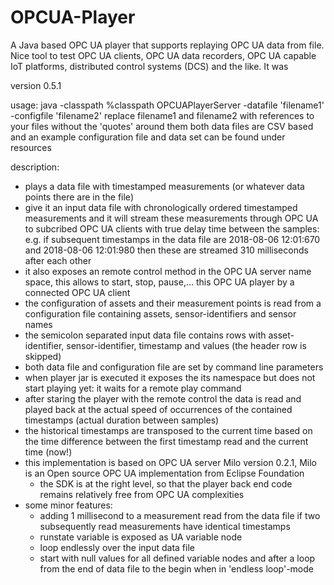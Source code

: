 # OPCUA-Player
A Java based OPC UA player that supports replaying OPC UA data from file.
Nice tool to test OPC UA clients, OPC UA data recorders, OPC UA capable IoT platforms, distributed control systems (DCS) and the like. It was 

version 0.5.1

usage: java -classpath %classpath OPCUAPlayerServer -datafile 'filename1' -configfile 'filename2'
  replace filename1 and filename2 with references to your files without the 'quotes' around them
  both data files are CSV based and an example configuration file and data set can be found under resources

description:
- plays a data file with timestamped measurements (or whatever data points there are in the file) 
- give it an input data file with chronologically ordered timestamped measurements and 
  it will stream these measurements through OPC UA to subcribed OPC UA clients with 
  true delay time between the samples: e.g. if subsequent timestamps in the data file are 2018-08-06 12:01:670 
  and 2018-08-06 12:01:980 then these are streamed 310 milliseconds after each other
- it also exposes an remote control method in the OPC UA server name space, this allows to start, 
  stop, pause,... this OPC UA player by a connected OPC UA client
- the configuration of assets and their measurement points is read from a configuration file 
  containing assets, sensor-identifiers and sensor names
- the semicolon separated input data file contains rows with asset-identifier, 
  sensor-identifier, timestamp and values (the header row is skipped)
- both data file and configuration file are set by command line parameters
- when player jar is executed it exposes the its namespace but does not start playing 
  yet: it waits for a remote play command
- after staring the player with the remote control the data is read and played back at the 
  actual speed of occurrences of the contained timestamps (actual duration between samples)
- the historical timestamps are transposed to the current time based on the time 
  difference between the first timestamp read and the current time (now!)
- this implementation is based on OPC UA server Milo version 0.2.1, Milo is an 
  Open source OPC UA implementation from Eclipse Foundation
    - the SDK is at the right level, so that the player back end code remains 
      relatively free from OPC UA complexities
- some minor features:
    - adding 1 millisecond to a measurement read from the data file if two subsequently 
      read measurements have identical timestamps
    - runstate variable is exposed as UA variable node
    - loop endlessly over the input data file
    - start with null values for all defined variable nodes and after a loop from 
      the end of data file to the begin when in 'endless loop'-mode
